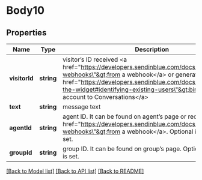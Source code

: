 # Body10

## Properties
Name | Type | Description | Notes
------------ | ------------- | ------------- | -------------
**visitorId** | **string** | visitor’s ID received &lt;a href&#x3D;\"https://developers.sendinblue.com/docs/conversations-webhooks\"&gt;from a webhook&lt;/a&gt; or generated by you to &lt;a href&#x3D;\"https://developers.sendinblue.com/docs/customize-the-widget#identifying-existing-users\"&gt;bind existing user account to Conversations&lt;/a&gt; | 
**text** | **string** | message text | 
**agentId** | **string** | agent ID. It can be found on agent’s page or received &lt;a href&#x3D;\"https://developers.sendinblue.com/docs/conversations-webhooks\"&gt;from a webhook&lt;/a&gt;. Optional if &#x60;groupId&#x60; is set. | [optional] 
**groupId** | **string** | group ID. It can be found on group’s page. Optional if &#x60;agentId&#x60; is set. | [optional] 

[[Back to Model list]](../../README.md#documentation-for-models) [[Back to API list]](../../README.md#documentation-for-api-endpoints) [[Back to README]](../../README.md)


